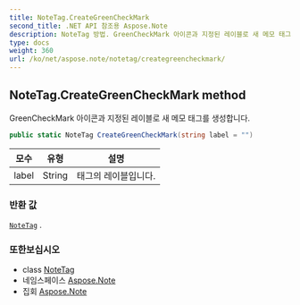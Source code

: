 ```yaml
---
title: NoteTag.CreateGreenCheckMark
second_title: .NET API 참조용 Aspose.Note
description: NoteTag 방법. GreenCheckMark 아이콘과 지정된 레이블로 새 메모 태그를 생성합니다.
type: docs
weight: 360
url: /ko/net/aspose.note/notetag/creategreencheckmark/
---
```

## NoteTag.CreateGreenCheckMark method

GreenCheckMark 아이콘과 지정된 레이블로 새 메모 태그를 생성합니다.

```csharp
public static NoteTag CreateGreenCheckMark(string label = "")
```

| 모수 | 유형 | 설명 |
| --- | --- | --- |
| label | String | 태그의 레이블입니다. |

### 반환 값

[`NoteTag`](../) .

### 또한보십시오

* class [NoteTag](../)
* 네임스페이스 [Aspose.Note](../../notetag/)
* 집회 [Aspose.Note](../../../)


